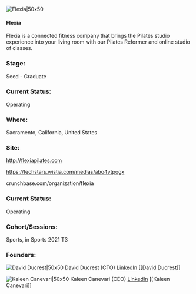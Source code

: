 

![Flexia|50x50](https://apimg.techstars.com/connect/images/image_files/60b51b2df06a370007252441/original/Flexia_Icon_Lockup_FilledX_rust.png)

#### Flexia
Flexia is a connected fitness company that brings the Pilates studio experience into your living room with our Pilates Reformer and online studio of classes.

### Stage: 
Seed - Graduate 

### Current Status: 
Operating

### Where:
Sacramento, California, United States

### Site:
http://flexiapilates.com

https://techstars.wistia.com/medias/abo4vtpogx

crunchbase.com/organization/flexia

### Current Status: 
Operating

### Cohort/Sessions: 
Sports, in Sports 2021 T3

### Founders: 

![David Ducrest|50x50](https://apimg.techstars.com/connect/images/image_files/6154739e9ae9da3e1279797b/original/headshot2021_square.JPG) David Ducrest (CTO) [LinkedIn](https://linkedin.com/in/davidducrest) [[David Ducrest]]

![Kaleen Canevari|50x50](https://apimg.techstars.com/connect/images/image_files/60833a922c48630607ff0716/original/kaleen_headshot_1a_sq.png) Kaleen Canevari (CEO) [LinkedIn](https://linkedin.com/in/kaleen.canevari) [[Kaleen Canevari]]



